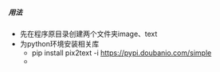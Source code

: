 ##### 用法
- 先在程序原目录创建两个文件夹image、text
- 为python环境安装相关库
    - pip install pix2text -i https://pypi.doubanio.com/simple
    - 